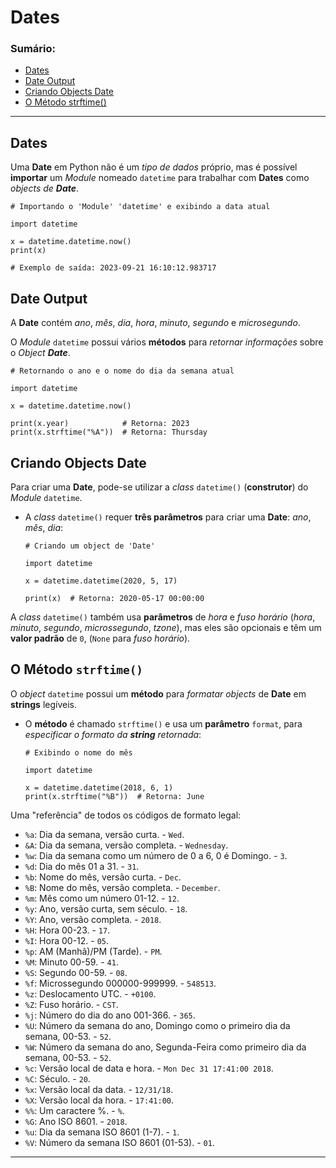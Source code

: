 # Dates

### Sumário:

- [Dates](#dates-1)
- [Date Output](#date-output)
- [Criando Objects Date](#criando-objects-date)
- [O Método strftime()](#o-método-strftime)

---

## Dates

Uma **Date** em Python não é um _tipo de dados_ próprio, mas é possível **importar** um _Module_ nomeado ``datetime`` para trabalhar com **Dates** como _objects de **Date**_.

```
# Importando o 'Module' 'datetime' e exibindo a data atual

import datetime

x = datetime.datetime.now()
print(x)

# Exemplo de saída: 2023-09-21 16:10:12.983717
```

## Date Output

A **Date** contém _ano_, _mês_, _dia_, _hora_, _minuto_, _segundo_ e _microsegundo_.

O _Module_ ``datetime`` possui vários **métodos** para _retornar informações_ sobre o _Object **Date**_.

```
# Retornando o ano e o nome do dia da semana atual

import datetime

x = datetime.datetime.now()

print(x.year)            # Retorna: 2023
print(x.strftime("%A"))  # Retorna: Thursday
```

## Criando Objects Date

Para criar uma **Date**, pode-se utilizar a _class_ ``datetime()`` (**construtor**) do _Module_ ``datetime``.

- A _class_ ``datetime()`` requer **três parâmetros** para criar uma **Date**: _ano_, _mês_, _dia_:
    ```
    # Criando um object de 'Date'

    import datetime

    x = datetime.datetime(2020, 5, 17)

    print(x)  # Retorna: 2020-05-17 00:00:00
    ```

A _class_ ``datetime()`` também usa **parâmetros** de _hora_ e _fuso horário_ (_hora_, _minuto_, _segundo_, _microssegundo_, _tzone_), mas eles são opcionais e têm um **valor padrão** de ``0``, (``None`` para _fuso horário_).

## O Método ``strftime()``

O _object_ ``datetime`` possui um **método** para _formatar objects_ de **Date** em **strings** legíveis.

- O **método** é chamado ``strftime()`` e usa um **parâmetro** ``format``, para _especificar o formato da **string** retornada_:
    ```
    # Exibindo o nome do mês

    import datetime

    x = datetime.datetime(2018, 6, 1)
    print(x.strftime("%B"))  # Retorna: June
    ```

Uma "referência" de todos os códigos de formato legal:

- ``%a``: Dia da semana, versão curta. - ``Wed``.
- ``&A``: Dia da semana, versão completa. - ``Wednesday``.
- ``%w``: Dia da semana como um número de 0 a 6, 0 é Domingo. - ``3``.
- ``%d``: Dia do mês 01 a 31. - ``31``.
- ``%b``: Nome do mês, versão curta. - ``Dec``.
- ``%B``: Nome do mês, versão completa. - ``December``.
- ``%m``: Mês como um número 01-12. - ``12``.
- ``%y``: Ano, versão curta, sem século. - ``18``.
- ``%Y``: Ano, versão completa. - ``2018``.
- ``%H``: Hora 00-23. - ``17``.
- ``%I``: Hora 00-12. - ``05``.
- ``%p``: AM (Manhã)/PM (Tarde). - ``PM``.
- ``%M``: Minuto 00-59. - ``41``.
- ``%S``: Segundo 00-59. - ``08``.
- ``%f``: Microssegundo 000000-999999. - ``548513``.
- ``%z``: Deslocamento UTC. - ``+0100``.
- ``%Z``: Fuso horário. - ``CST``.
- ``%j``: Número do dia do ano 001-366. - ``365``.
- ``%U``: Número da semana do ano, Domingo como o primeiro dia da semana, 00-53. - ``52``.
- ``%W``: Número da semana do ano, Segunda-Feira como primeiro dia da semana, 00-53. - ``52``.
- ``%c``: Versão local de data e hora. - ``Mon Dec 31 17:41:00 2018``.
- ``%C``: Século. - ``20``.
- ``%x``: Versão local da data. - ``12/31/18``.
- ``%X``: Versão local da hora. - ``17:41:00``.
- ``%%``: Um caractere %. - ``%``.
- ``%G``: Ano ISO 8601. - ``2018``.
- ``%u``: Dia da semana ISO 8601 (1-7). - ``1``.
- ``%V``: Número da semana ISO 8601 (01-53). - ``01``.

---